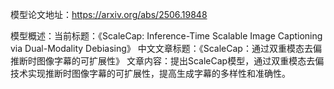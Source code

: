 模型论文地址：https://arxiv.org/abs/2506.19848

模型概述：当前标题：《ScaleCap: Inference-Time Scalable Image Captioning via Dual-Modality Debiasing》
中文文章标题：《ScaleCap：通过双重模态去偏推断时图像字幕的可扩展性》
文章内容：提出ScaleCap模型，通过双重模态去偏技术实现推断时图像字幕的可扩展性，提高生成字幕的多样性和准确性。
